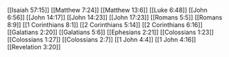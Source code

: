 [[Isaiah 57:15]]
[[Matthew 7:24]]
[[Matthew 13:6]]
[[Luke 6:48]]
[[John 6:56]]
[[John 14:17]]
[[John 14:23]]
[[John 17:23]]
[[Romans 5:5]]
[[Romans 8:9]]
[[1 Corinthians 8:1]]
[[2 Corinthians 5:14]]
[[2 Corinthians 6:16]]
[[Galatians 2:20]]
[[Galatians 5:6]]
[[Ephesians 2:21]]
[[Colossians 1:23]]
[[Colossians 1:27]]
[[Colossians 2:7]]
[[1 John 4:4]]
[[1 John 4:16]]
[[Revelation 3:20]]
